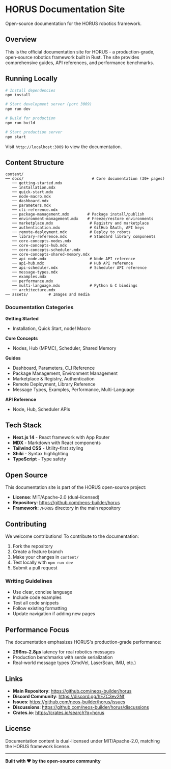 # HORUS Documentation Site

Open-source documentation for the HORUS robotics framework.

## Overview

This is the official documentation site for HORUS - a production-grade, open-source robotics framework built in Rust. The site provides comprehensive guides, API references, and performance benchmarks.

## Running Locally

```bash
# Install dependencies
npm install

# Start development server (port 3009)
npm run dev

# Build for production
npm run build

# Start production server
npm start
```

Visit `http://localhost:3009` to view the documentation.

## Content Structure

```
content/
── docs/                              # Core documentation (30+ pages)
   ── getting-started.mdx
   ── installation.mdx
   ── quick-start.mdx
   ── node-macro.mdx
   ── dashboard.mdx
   ── parameters.mdx
   ── cli-reference.mdx
   ── package-management.mdx        # Package install/publish
   ── environment-management.mdx    # Freeze/restore environments
   ── marketplace.mdx                # Registry and marketplace
   ── authentication.mdx             # GitHub OAuth, API keys
   ── remote-deployment.mdx          # Deploy to robots
   ── library-reference.mdx          # Standard library components
   ── core-concepts-nodes.mdx
   ── core-concepts-hub.mdx
   ── core-concepts-scheduler.mdx
   ── core-concepts-shared-memory.mdx
   ── api-node.mdx                   # Node API reference
   ── api-hub.mdx                    # Hub API reference
   ── api-scheduler.mdx              # Scheduler API reference
   ── message-types.mdx
   ── examples.mdx
   ── performance.mdx
   ── multi-language.mdx             # Python & C bindings
   ── architecture.mdx
── assets/         # Images and media
```

### Documentation Categories

**Getting Started**
- Installation, Quick Start, node! Macro

**Core Concepts**
- Nodes, Hub (MPMC), Scheduler, Shared Memory

**Guides**
- Dashboard, Parameters, CLI Reference
- Package Management, Environment Management
- Marketplace & Registry, Authentication
- Remote Deployment, Library Reference
- Message Types, Examples, Performance, Multi-Language

**API Reference**
- Node, Hub, Scheduler APIs

## Tech Stack

- **Next.js 14** - React framework with App Router
- **MDX** - Markdown with React components
- **Tailwind CSS** - Utility-first styling
- **Shiki** - Syntax highlighting
- **TypeScript** - Type safety

## Open Source

This documentation site is part of the HORUS open-source project:

- **License**: MIT/Apache-2.0 (dual-licensed)
- **Repository**: https://github.com/neos-builder/horus
- **Framework**: `/HORUS` directory in the main repository

## Contributing

We welcome contributions! To contribute to the documentation:

1. Fork the repository
2. Create a feature branch
3. Make your changes in `content/`
4. Test locally with `npm run dev`
5. Submit a pull request

### Writing Guidelines

- Use clear, concise language
- Include code examples
- Test all code snippets
- Follow existing formatting
- Update navigation if adding new pages

## Performance Focus

The documentation emphasizes HORUS's production-grade performance:

- **296ns-2.8μs** latency for real robotics messages
- Production benchmarks with serde serialization
- Real-world message types (CmdVel, LaserScan, IMU, etc.)

## Links

- **Main Repository**: https://github.com/neos-builder/horus
- **Discord Community**: https://discord.gg/hEZC3ev2Nf
- **Issues**: https://github.com/neos-builder/horus/issues
- **Discussions**: https://github.com/neos-builder/horus/discussions
- **Crates.io**: https://crates.io/search?q=horus

## License

Documentation content is dual-licensed under MIT/Apache-2.0, matching the HORUS framework license.

---

**Built with ❤️ by the open-source community**
